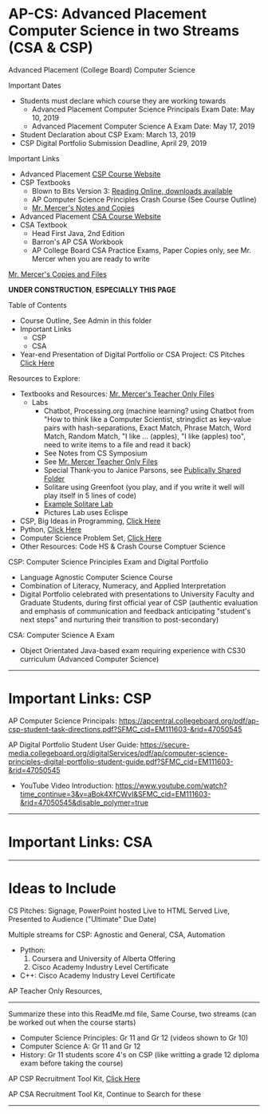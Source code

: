 # AP-CS: Advanced Placement Computer Science in two Streams (CSA & CSP)
Advanced Placement (College Board) Computer Science

Important Dates
- Students must declare which course they are working towards
  - Advanced Placement Computer Science Principals Exam Date: May 10, 2019
  - Advanced Placement Computer Science A Exam Date: May 17, 2019
- Student Declaration about CSP Exam: March 13, 2019
- CSP Digital Portfolio Submission Deadline, April 29, 2019

Important Links
- Advanced Placement <a href="https://apcentral.collegeboard.org/courses/ap-computer-science-principles/course">CSP Course Website</a>
- CSP Textbooks
  - Blown to Bits Version 3: <a href="http://www.bitsbook.com/excerpts/">Reading Online, downloads available</a>
  - AP Computer Science Principles Crash Course (See Course Outline)
  - <a href="https://drive.google.com/drive/folders/17P8ve52wtyrF1XcQmmUBUtEJYA8UPxo8">Mr. Mercer's Notes and Copies</a>
- Advanced Placement <a href="https://apcentral.collegeboard.org/courses/ap-computer-science-a?course=ap-computer-science-a">CSA Course Website</a>
- CSA Textbook
  - Head First Java, 2nd Edition
  - Barron's AP CSA Workbook
  - AP College Board CSA Practice Exams, Paper Copies only, see Mr. Mercer when you are ready to write

<a href="https://drive.google.com/drive/folders/18mrcM5p0qYQmezl63VOVERqa6_SYwGw7">Mr. Mercer's Copies and Files</a>

**UNDER CONSTRUCTION**, **ESPECIALLY THIS PAGE**

Table of Contents
- Course Outline, See Admin in this folder
- Important Links
  - CSP
  - CSA
- Year-end Presentation of Digital Portfolio or CSA Project: CS Pitches
<a href="">Click Here</a>

Resources to Explore:
- Textbooks and Resources: <a href="https://drive.google.com/drive/folders/18mrcM5p0qYQmezl63VOVERqa6_SYwGw7">Mr. Mercer's Teacher Only Files</a>
  - Labs
    - Chatbot, Processing.org (machine learning? using Chatbot from "How to think like a Computer Scientist, stringdict as key-value pairs with hash-separations, Exact Match, Phrase Match, Word Match, Random Match, "I like ... (apples), "I like (apples) too", need to write items to a file and read it back)
    - See Notes from CS Symposium
    - See <a href="https://drive.google.com/drive/folders/1C2pq0Csfiyf5f3neOdoDBJxmRQMeYlt3">Mr. Mercer Teacher Only Files</a>
    - Special Thank-you to Janice Parsons, see <a href="https://drive.google.com/drive/folders/18vIwVZfKiE2DL1J5Wt3sWVXPxRBJVdNl">Publically Shared Folder</a>
    - Solitare using Greenfoot (you play, and if you write it well will play itself in 5 lines of code)
    - <a href="https://drive.google.com/drive/folders/1IMoqA7wAUiNJA7rKvISg3RQ472mAiSiy">Example Solitare Lab</a>
    - Pictures Lab uses Eclispe
- CSP, Big Ideas in Programming, <a href="http://interactivepython.org/runestone/static/StudentCSP/index.html">Click Here</a>
- Python, <a href="http://interactivepython.org/courselib/static/thinkcspy/index.html">Click Here</a>
- Computer Science Problem Set, <a href="https://open.kattis.com/">Click Here</a>
- Other Resources: Code HS & Crash Course Comptuer Science

CSP: Computer Science Principles Exam and Digital Portfolio
- Language Agnostic Computer Science Course
- Combination of Literacy, Numeracy, and Applied Interpretation
- Digital Portfolio celebrated with presentations to University Faculty and Graduate Students, during first official year of CSP (authentic evaluation and emphasis of communication and feedback anticipating "student's next steps" and nurturing their transition to post-secondary)

CSA: Computer Science A Exam
- Object Orientated Java-based exam requiring experience with CS30 curriculum (Advanced Computer Science)

---

# Important Links: CSP

AP Computer Science Principals: https://apcentral.collegeboard.org/pdf/ap-csp-student-task-directions.pdf?SFMC_cid=EM111603-&rid=47050545

AP Digital Portfolio Student User Guide: https://secure-media.collegeboard.org/digitalServices/pdf/ap/computer-science-principles-digital-portfolio-student-guide.pdf?SFMC_cid=EM111603-&rid=47050545
- YouTube Video Introduction: https://www.youtube.com/watch?time_continue=3&v=aBok4XfCWvI&SFMC_cid=EM111603-&rid=47050545&disable_polymer=true


---

# Important Links: CSA

---

# Ideas to Include

CS Pitches: Signage, PowerPoint hosted Live to HTML Served Live, Presented to Audience ("Ultimate" Due Date)

Multiple streams for CSP: Agnostic and General, CSA, Automation
- Python:
  1. Coursera and University of Alberta Offering
  2. Cisco Academy Industry Level Certificate
- C++: Cisco Academy Industry Level Certificate

AP Teacher Only Resources, <a href="https://apcentral.collegeboard.org/about-ap/news-changes/ap-2019?SFMC_cid=EM90887-43616e616461&rid=47675199"></a>

---

Summarize these into this ReadMe.md file, Same Course, two streams (can be worked out when the course starts)
- Computer Science Principles: Gr 11 and Gr 12 (videos shown to Gr 10)
- Computer Science A: Gr 11 and Gr 12
- History: Gr 11 students score 4's on CSP (like writting a grade 12 diploma exam before taking the course)

AP CSP Recruitment Tool Kit, <a href="https://apcentral.collegeboard.org/courses/ap-computer-science-principles/recruitment-toolkit">Click Here</a>

AP CSA Recruitment Tool Kit, Continue to Search for these

---
